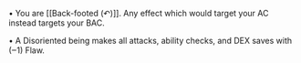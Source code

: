 • You are [[Back-footed (↶)]]. Any effect which would target your AC instead targets your BAC.

• A Disoriented being makes all attacks, ability checks, and DEX saves with (‒1) Flaw.